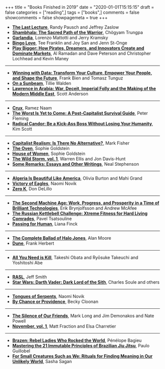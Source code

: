 +++
title = "Books Finished in 2019"
date = "2020-01-01T15:15:15"
draft = false
categories = ["reading",]
tags = ["books",]
comments = false
showcomments = false
showpagemeta = true
+++

- **[The Last Lecture](https://en.wikipedia.org/wiki/The_Last_Lecture)**, Randy Pausch and Jeffrey Zaslow
- **[Shambhala: The Sacred Path of the Warrior](https://en.wikipedia.org/wiki/Shambhala:_The_Sacred_Path_of_the_Warrior)**, Chögyam Trungpa
- **[Garlandia](http://www.fantagraphics.com/garlandia/)**, Lorenzo Mattotti and Jerry Kramsky
- **[Bingo Love](https://imagecomics.com/comics/releases/bingo-love-ogn)**, Tee Franklin and Joy San and Jenn St-Onge
- **[Play Bigger: How Pirates, Dreamers, and Innovators Create and Dominate Markets](https://www.playbigger.com/book)**, Al Ramadan and Dave Peterson and Christopher Lochhead and Kevin Maney
---
- **[Winning with Data: Transform Your Culture, Empower Your People, and Shape the Future](https://tomtunguz.com/winning-with-data/)**, Frank Bien and Tomasz Tunguz
- **[On a Sunbeam](https://en.wikipedia.org/wiki/Tillie_Walden#Career)**, Tillie Walden
- **[Lawrence in Arabia: War, Deceit, Imperial Folly and the Making of the Modern Middle East](https://www.penguinrandomhouse.com/books/201116/lawrence-in-arabia-by-scott-anderson/)**, Scott Anderson
---
- **[Crux](https://en.wikipedia.org/wiki/The_Nexus_Trilogy#Crux)**, Ramez Naam
- **[The Worst Is Yet to Come: A Post-Capitalist Survival Guide](https://repeaterbooks.com/product/the-worst-is-yet-to-come-a-post-capitalist-survival-guide/)**, Peter Fleming
- **[Radical Candor: Be a Kick-Ass Boss Without Losing Your Humanity](https://www.radicalcandor.com/the-book/)**, Kim Scott
---
- **[Capitalist Realism: Is There No Alternative?](https://en.wikipedia.org/wiki/Capitalist_Realism:_Is_There_No_Alternative%3F)**, Mark Fisher
- **[The Oven](https://adhousebooks.com/books/oven.html)**, Sophie Goldstein
- **[House of Women](http://www.fantagraphics.com/houseofwomen/)**, Sophie Goldstein
- **[The Wild Storm, vol. 1](https://www.dccomics.com/comics/the-wild-storm-2017/the-wild-storm-1)**, Warren Ellis and Jon Davis-Hunt
- **[Some Remarks: Essays and Other Writings](https://en.wikipedia.org/wiki/Some_Remarks:_Essays_and_Other_Writing)**, Neal Stephenson
---
- **[Algeria Is Beautiful Like America](https://www.lionforge.com/algeria-is-beautiful-like-america/)**, Olivia Burton and Mahi Grand
- **[Victory of Eagles](https://en.wikipedia.org/wiki/Victory_of_Eagles)**, Naomi Novik
- **[Zero K](https://en.wikipedia.org/wiki/Zero_K_(novel))**, Don DeLillo
---
- **[The Second Machine Age: Work, Progress, and Prosperity in a Time of Brilliant Technologies](http://secondmachineage.com/)**, Erik Brynjolfsson and Andrew McAfee
- **[The Russian Kettlebell Challenge: Xtreme Fitness for Hard Living Comrades](https://www.dragondoor.com/shop-by-department/books/b15/)**, Pavel Tsatsouline
- **[Passing for Human](https://www.penguinrandomhouse.com/books/562653/passing-for-human-by-liana-finck/)**, Liana Finck
---
- **[The Complete Ballad of Halo Jones](https://en.wikipedia.org/wiki/The_Ballad_of_Halo_Jones)**, Alan Moore
- **[Dune](https://en.wikipedia.org/wiki/Dune_(novel))**, Frank Herbert
---
- **[All You Need is Kill](https://en.wikipedia.org/wiki/All_You_Need_Is_Kill#Manga_and_graphic_novel)**, Takeshi Obata and Ryōsuke Takeuchi and Yoshitoshi Abe
---
- **[RASL](https://en.wikipedia.org/wiki/RASL)**, Jeff Smith
- **[Star Wars: Darth Vader: Dark Lord of the Sith](https://starwars.fandom.com/wiki/Star_Wars:_Darth_Vader:_Dark_Lord_of_the_Sith)**, Charles Soule and others
---
- **[Tongues of Serpents](https://en.wikipedia.org/wiki/Tongues_of_Serpents)**, Naomi Novik
- **[By Chance or Providence](https://imagecomics.com/comics/releases/by-chance-or-providence-tp)**, Becky Cloonan
---
- **[The Silence of Our Friends](https://us.macmillan.com/books/9781250164988)**, Mark Long and Jim Demonakos and Nate Powell
- **[November, vol. 1](https://imagecomics.com/comics/series/november)**, Matt Fraction and Elsa Charretier
---
- **[Brazen: Rebel Ladies Who Rocked the World](https://us.macmillan.com/books/9781626728691)**, Pénélope Bagieu
- **[Mastering the 21 Immutable Principles of Brazilian Jiu Jitsu](http://www.21bjjprinciples.com/)**, Paulo Guillobel
- **[For Small Creatures Such as We: Rituals for Finding Meaning in Our Unlikely World](https://www.penguinrandomhouse.com/books/566611/for-small-creatures-such-as-we-by-sasha-sagan/)**, Sasha Sagan
